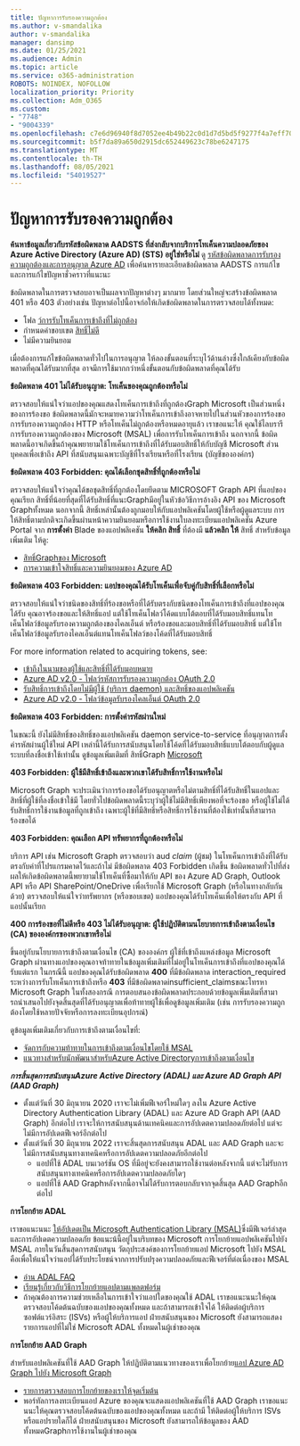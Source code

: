 ```yaml
---
title: ปัญหาการรับรองความถูกต้อง
ms.author: v-smandalika
author: v-smandalika
manager: dansimp
ms.date: 01/25/2021
ms.audience: Admin
ms.topic: article
ms.service: o365-administration
ROBOTS: NOINDEX, NOFOLLOW
localization_priority: Priority
ms.collection: Adm_O365
ms.custom:
- "7748"
- "9004339"
ms.openlocfilehash: c7e6d96940f8d7052ee4b49b22c0d1d7d5bd5f9277f4a7eff709def1da2e13af
ms.sourcegitcommit: b5f7da89a650d2915dc652449623c78be6247175
ms.translationtype: MT
ms.contentlocale: th-TH
ms.lasthandoff: 08/05/2021
ms.locfileid: "54019527"
---
```

# <a name="authentication-issues"></a>ปัญหาการรับรองความถูกต้อง

**ค้นหาข้อมูลเกี่ยวกับรหัสข้อผิดพลาด AADSTS ที่ส่งกลับจากบริการโทเค็นความปลอดภัยของ Azure Active Directory (Azure AD) (STS) อยู่ใช่หรือไม่** ดู [รหัสข้อผิดพลาดการรับรองความถูกต้องและการอนุญาต Azure AD](https://docs.microsoft.com/azure/active-directory/develop/reference-aadsts-error-codes) เพื่อค้นหารายละเอียดข้อผิดพลาด AADSTS การแก้ไข และการแก้ไขปัญหาชั่วคราวที่แนะนะ

ข้อผิดพลาดในการตรวจสอบอาจเป็นผลจากปัญหาต่างๆ มากมาย โดยส่วนใหญ่จะสร้างข้อผิดพลาด 401 หรือ 403 ตัวอย่างเช่น ปัญหาต่อไปนี้อาจก่อให้เกิดข้อผิดพลาดในการตรวจสอบได้ทั้งหมด:

- โฟล [ว์การรับโทเค็นการเข้าถึงที่ไม่ถูกต้อง](https://docs.microsoft.com/azure/active-directory/develop/authentication-vs-authorization) 
- กําหนดค่าขอบเขต [สิทธิ์ไม่ดี](https://docs.microsoft.com/azure/active-directory/develop/v2-permissions-and-consent) 
- ไม่มีความยินยอม[](https://docs.microsoft.com/azure/active-directory/develop/howto-convert-app-to-be-multi-tenant#understanding-user-and-admin-consent)

เมื่อต้องการแก้ไขข้อผิดพลาดทั่วไปในการอนุญาต ให้ลองขั้นตอนที่ระบุไว้ด้านล่างซึ่งใกล้เคียงกับข้อผิดพลาดที่คุณได้รับมากที่สุด อาจมีการใช้มากกว่าหนึ่งขั้นตอนกับข้อผิดพลาดที่คุณได้รับ

**ข้อผิดพลาด 401 ไม่ได้รับอนุญาต: โทเค็นของคุณถูกต้องหรือไม่**

ตรวจสอบให้แน่ใจว่าแอปของคุณแสดงโทเค็นการเข้าถึงที่ถูกต้องGraph Microsoft เป็นส่วนหนึ่งของการร้องขอ ข้อผิดพลาดนี้มักจะหมายความว่าโทเค็นการเข้าถึงอาจหายไปในส่วนหัวของการร้องขอการรับรองความถูกต้อง HTTP หรือโทเค็นไม่ถูกต้องหรือหมดอายุแล้ว เราขอแนะให้ คุณใช้ไลบรารีการรับรองความถูกต้องของ Microsoft (MSAL) เพื่อการรับโทเค็นการเข้าถึง นอกจากนี้ ข้อผิดพลาดนี้อาจเกิดขึ้นถ้าคุณพยายามใช้โทเค็นการเข้าถึงที่ได้รับมอบสิทธิ์ให้กับบัญชี Microsoft ส่วนบุคคลเพื่อเข้าถึง API ที่สนับสนุนเฉพาะบัญชีที่โรงเรียนหรือที่โรงเรียน (บัญชีขององค์กร)

**ข้อผิดพลาด 403 Forbidden: คุณได้เลือกชุดสิทธิ์ที่ถูกต้องหรือไม่**

ตรวจสอบให้แน่ใจว่าคุณได้ขอชุดสิทธิ์ที่ถูกต้องโดยยึดตาม MICROSOFT Graph API ที่แอปของคุณเรียก สิทธิ์ที่น้อยที่สุดที่ได้รับสิทธิ์ที่แนะGraphมีอยู่ในหัวข้อวิธีการอ้างอิง API ของ Microsoft Graphทั้งหมด นอกจากนี้ สิทธิ์เหล่านั้นต้องถูกมอบให้กับแอปพลิเคชันโดยผู้ใช้หรือผู้ดูแลระบบ การให้สิทธิ์ตามปกติจะเกิดขึ้นผ่านหน้าความยินยอมหรือการใช้งานใบลงทะเบียนแอปพลิเคชัน Azure Portal จาก **การตั้งค่า** Blade ของแอปพลิเคชัน **ให้คลิก สิทธิ์** ที่ต้องมี **แล้วคลิก ให้** สิทธิ์ สำหรับข้อมูลเพิ่มเติม ให้ดู:

- [สิทธิ์Graphของ Microsoft](https://docs.microsoft.com/graph/permissions-reference) 
- [การความเข้าใจสิทธิ์และความยินยอมของ Azure AD](https://docs.microsoft.com/azure/active-directory/develop/v2-permissions-and-consent)

**ข้อผิดพลาด 403 Forbidden: แอปของคุณได้รับโทเค็นเพื่อจับคู่กับสิทธิ์ที่เลือกหรือไม่**

ตรวจสอบให้แน่ใจว่าชนิดของสิทธิ์ที่ร้องขอหรือที่ได้รับตรงกับชนิดของโทเค็นการเข้าถึงที่แอปของคุณได้รับ คุณอาจร้องขอและให้สิทธิ์แอป แต่ใช้โทเค็นโฟลว์โค้ดแบบโต้ตอบที่ได้รับมอบสิทธิ์แทนโทเค็นโฟลว์ข้อมูลรับรองความถูกต้องของไคลเอ็นต์ หรือร้องขอและมอบสิทธิ์ที่ได้รับมอบสิทธิ์ แต่ใช้โทเค็นโฟลว์ข้อมูลรับรองไคลเอ็นต์แทนโทเค็นโฟลว์ของโค้ดที่ได้รับมอบสิทธิ์

For more information related to acquiring tokens, see:

- [เข้าถึงในนามของผู้ใช้และสิทธิ์ที่ได้รับมอบหมาย](https://docs.microsoft.com/graph/auth-v2-user) 
- [Azure AD v2.0 - โฟลว์รหัสการรับรองความถูกต้อง OAuth 2.0](https://docs.microsoft.com/azure/active-directory/develop/v2-oauth2-auth-code-flow) 
- [รับสิทธิ์การเข้าถึงโดยไม่มีผู้ใช้ (บริการ daemon) และสิทธิ์ของแอปพลิเคชัน](https://docs.microsoft.com/graph/auth-v2-service) 
- [Azure AD v2.0 - โฟลว์ข้อมูลรับรองไคลเอ็นต์ OAuth 2.0](https://docs.microsoft.com/azure/active-directory/develop/v2-oauth2-client-creds-grant-flow)

**ข้อผิดพลาด 403 Forbidden: การตั้งค่ารหัสผ่านใหม่**

ในขณะนี้ ยังไม่มีสิทธิ์ของสิทธิ์ของแอปพลิเคชัน daemon service-to-service ที่อนุญาตการตั้งค่ารหัสผ่านผู้ใช้ใหม่ API เหล่านี้ได้รับการสนับสนุนโดยใช้โค้ดที่ได้รับมอบสิทธิ์แบบโต้ตอบกับผู้ดูแลระบบที่ลงชื่อเข้าใช้เท่านั้น ดูข้อมูลเพิ่มเติมที่ สิทธิ์Graph [Microsoft](https://docs.microsoft.com/graph/permissions-reference)

**403 Forbidden: ผู้ใช้มีสิทธิ์เข้าถึงและพวกเขาได้รับสิทธิ์การใช้งานหรือไม่**

Microsoft Graph จะประเมินว่าการร้องขอได้รับอนุญาตหรือไม่ตามสิทธิ์ที่ได้รับสิทธิ์ในแอปและสิทธิ์ที่ผู้ใช้ที่ลงชื่อเข้าใช้มี โดยทั่วไปข้อผิดพลาดนี้ระบุว่าผู้ใช้ไม่มีสิทธิ์เพียงพอที่จะร้องขอ หรือผู้ใช้ไม่ได้รับสิทธิ์การใช้งานข้อมูลที่ถูกเข้าถึง เฉพาะผู้ใช้ที่มีสิทธิ์หรือสิทธิ์การใช้งานที่ต้องใช้เท่านั้นที่สามารถร้องขอได้

**403 Forbidden: คุณเลือก API ทรัพยากรที่ถูกต้องหรือไม่**

บริการ API เช่น Microsoft Graph ตรวจสอบว่า aud *claim* (ผู้ชม) ในโทเค็นการเข้าถึงที่ได้รับตรงกับค่าที่โปรแกรมคาดไว้และถ้าไม่ มีข้อผิดพลาด 403 Forbidden เกิดขึ้น ข้อผิดพลาดทั่วไปที่ส่งผลให้เกิดข้อผิดพลาดนี้พยายามใช้โทเค็นที่ซื้อมาให้กับ API ของ Azure AD Graph, Outlook API หรือ API SharePoint/OneDrive เพื่อเรียกใช้ Microsoft Graph (หรือในทางกลับกันด้วย) ตรวจสอบให้แน่ใจว่าทรัพยากร (หรือขอบเขต) แอปของคุณได้รับโทเค็นเพื่อให้ตรงกับ API ที่แอปนั้นเรียก

**400 การร้องขอที่ไม่ดีหรือ 403 ไม่ได้รับอนุญาต: ผู้ใช้ปฏิบัติตามนโยบายการเข้าถึงตามเงื่อนไข (CA) ขององค์กรของพวกเขาหรือไม่**

ขึ้นอยู่กับนโยบายการเข้าถึงตามเงื่อนไข (CA) ขององค์กร ผู้ใช้ที่เข้าถึงแหล่งข้อมูล Microsoft Graph ผ่านทางแอปของคุณอาจท้าทายในข้อมูลเพิ่มเติมที่ไม่อยู่ในโทเค็นการเข้าถึงที่แอปของคุณได้รับแต่แรก ในกรณีนี้ แอปของคุณได้รับข้อผิดพลาด **400** ที่มีข้อผิดพลาด interaction_required ระหว่างการรับโทเค็นการเข้าถึงหรือ **403** ที่มีข้อผิดพลาดinsufficient_claimsขณะโทรหา Microsoft Graph ในทั้งสองกรณี การตอบสนองข้อผิดพลาดประกอบด้วยข้อมูลเพิ่มเติมที่สามารถนําเสนอไปยังจุดสิ้นสุดที่ได้รับอนุญาตเพื่อท้าทายผู้ใช้เพื่อดูข้อมูลเพิ่มเติม (เช่น การรับรองความถูกต้องโดยใช้หลายปัจจัยหรือการลงทะเบียนอุปกรณ์)

ดูข้อมูลเพิ่มเติมเกี่ยวกับการเข้าถึงตามเงื่อนไขที่:

- [จัดการกับความท้าทายในการเข้าถึงตามเงื่อนไขโดยใช้ MSAL](https://docs.microsoft.com/azure/active-directory/develop/msal-error-handling-dotnet#conditional-access-and-claims-challenges) 
- [แนวทางสําหรับนักพัฒนาสําหรับAzure Active Directoryการเข้าถึงตามเงื่อนไข](https://docs.microsoft.com/azure/active-directory/develop/v2-conditional-access-dev-guide)

***การสิ้นสุดการสนับสนุนAzure Active Directory (ADAL) และ Azure AD Graph API (AAD Graph)***

- ตั้งแต่วันที่ 30 มิถุนายน 2020 เราจะไม่เพิ่มฟีเจอร์ใหม่ใดๆ ลงใน Azure Active Directory Authentication Library (ADAL) และ Azure AD Graph API (AAD Graph) อีกต่อไป เราจะให้การสนับสนุนด้านเทคนิคและการอัปเดตความปลอดภัยต่อไป แต่จะไม่มีการอัปเดตฟีเจอร์อีกต่อไป
- ตั้งแต่วันที่ 30 มิถุนายน 2022 เราจะสิ้นสุดการสนับสนุน ADAL และ AAD Graph และจะไม่มีการสนับสนุนทางเทคนิคหรือการอัปเดตความปลอดภัยอีกต่อไป
    - แอปที่ใช้ ADAL บนเวอร์ชัน OS ที่มีอยู่จะยังคงสามารถใช้งานต่อหลังจากนี้ แต่จะไม่รับการสนับสนุนทางเทคนิคหรือการอัปเดตความปลอดภัยใดๆ
    - แอปที่ใช้ AAD Graphหลังจากนี้อาจไม่ได้รับการตอบกลับจากจุดสิ้นสุด AAD Graphอีกต่อไป

**การโยกย้าย ADAL**

เราขอแนะนนะ [ให้อัปเดตเป็น Microsoft Authentication Library (MSAL)](https://docs.microsoft.com/azure/active-directory/develop/v2-overview)ซึ่งมีฟีเจอร์ล่าสุดและการอัปเดตความปลอดภัย ข้อแนะน้นี้อยู่ในบริบทของ Microsoft การโยกย้ายแอปพลิเคชันไปยัง MSAL ภายในวันสิ้นสุดการสนับสนุน วัตถุประสงค์ของการโยกย้ายแอป Microsoft ไปยัง MSAL คือเพื่อให้แน่ใจว่าแอปได้รับประโยชน์จากการปรับปรุงความปลอดภัยและฟีเจอร์ที่ต่อเนื่องของ MSAL

- [อ่าน ADAL FAQ](https://docs.microsoft.com/azure/active-directory/develop/msal-migration#frequently-asked-questions-faq) 
- [เรียนรู้เกี่ยวกับวิธีการโยกย้ายแอปตามแพลตฟอร์ม](https://docs.microsoft.com/azure/active-directory/develop/msal-migration#frequently-asked-questions-faq) 
- ถ้าคุณต้องการความช่วยเหลือในการเข้าใจว่าแอปใดของคุณใช้ ADAL เราขอแนะนนะให้คุณตรวจสอบโค้ดต้นฉบับของแอปของคุณทั้งหมด และถ้าสามารถเข้าใจได้ ให้ติดต่อผู้บริการซอฟต์แวร์อิสระ (ISVs) หรือผู้ให้บริการแอป ฝ่ายสนับสนุนของ Microsoft ยังสามารถแสดงรายการแอปที่ไม่ใช่ Microsoft ADAL ทั้งหมดในผู้เช่าของคุณ

**การโยกย้าย AAD Graph**

สําหรับแอปพลิเคชันที่ใช้ AAD Graph ให้ปฏิบัติตามแนวทางของเราเพื่อโยกย้าย[แอป Azure AD Graph ไปยัง Microsoft Graph](https://docs.microsoft.com/graph/migrate-azure-ad-graph-planning-checklist?view=graph-rest-1.0&preserve-view=true)

- [รายการตรวจสอบการโยกย้ายของเราให้จุดเริ่มต้น](https://docs.microsoft.com/graph/migrate-azure-ad-graph-planning-checklist) 
- พอร์ทัลการลงทะเบียนแอป Azure ของคุณจะแสดงแอปพลิเคชันที่ใช้ AAD Graph เราขอแนะนนะให้คุณตรวจสอบโค้ดต้นฉบับของแอปของคุณทั้งหมด และถ้ามี ให้ติดต่อผู้ให้บริการ ISVs หรือแอปรายใดก็ได้ ฝ่ายสนับสนุนของ Microsoft ยังสามารถให้ข้อมูลของ AAD ทั้งหมดGraphการใช้งานในผู้เช่าของคุณ

 










